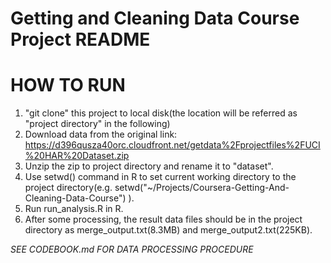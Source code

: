 # Getting and Cleaning Data Course Project README

HOW TO RUN
==========
1. "git clone" this project to local disk(the location will be referred as "project directory" in the following)
2. Download data from the original link: https://d396qusza40orc.cloudfront.net/getdata%2Fprojectfiles%2FUCI%20HAR%20Dataset.zip
3. Unzip the zip to project directory and rename it to "dataset".
4. Use setwd() command in R to set current working directory to the project directory(e.g. setwd("~/Projects/Coursera-Getting-And-Cleaning-Data-Course") ).
4. Run run_analysis.R in R.
5. After some processing, the result data files should be in the project directory as merge_output.txt(8.3MB) and merge_output2.txt(225KB).

*SEE CODEBOOK.md FOR DATA PROCESSING PROCEDURE*


